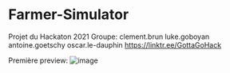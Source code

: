 # Farmer-Simulator
Projet du Hackaton 2021
Groupe: clement.brun luke.goboyan antoine.goetschy oscar.le-dauphin
https://linktr.ee/GottaGoHack

Première preview:
![image](https://user-images.githubusercontent.com/90446228/143662190-8411f093-04aa-4996-833c-7e0c5de39e7c.png)
